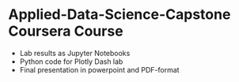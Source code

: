 # Applied-Data-Science-Capstone Coursera Course
- Lab results as Jupyter Notebooks
- Python code for Plotly Dash lab
- Final presentation in powerpoint and PDF-format
